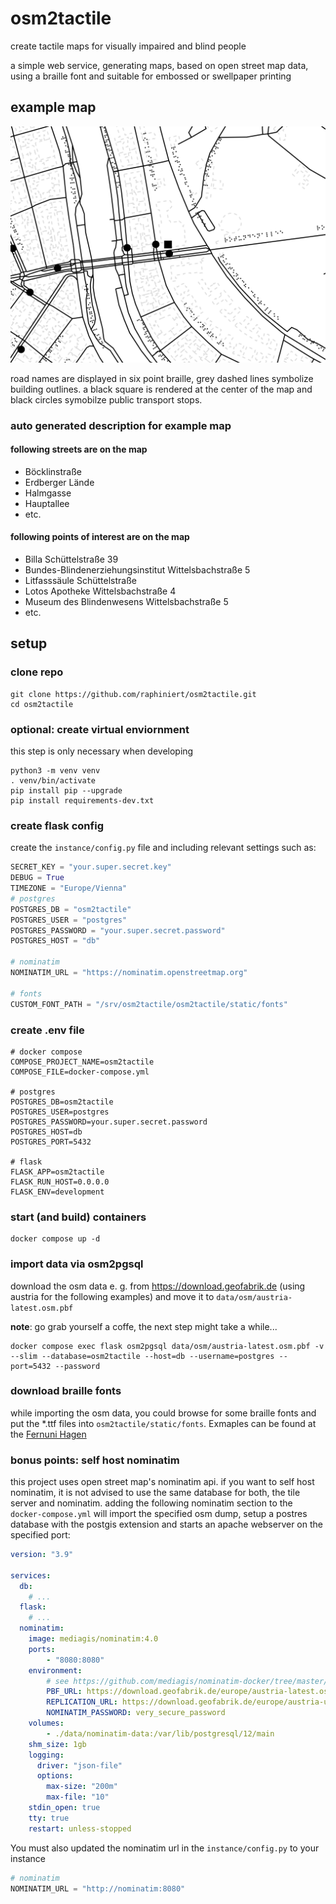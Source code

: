 # osm2tactile
create tactile maps for visually impaired and blind people

a simple web service, generating maps, based on open street map data, using a braille font and suitable for embossed or swellpaper printing

## example map

![example map](osm2tactile/static/img/example_map.png)

road names are displayed in six point braille, grey dashed lines symbolize building outlines. a black square is rendered at the center of the map and black circles symobilze public transport stops.

### auto generated description for example map

#### following streets are on the map

- Böcklinstraße
- Erdberger Lände
- Halmgasse
- Hauptallee
- etc.

#### following points of interest are on the map

- Billa Schüttelstraße 39
- Bundes-Blindenerziehungsinstitut Wittelsbachstraße 5
- Litfasssäule Schüttelstraße
- Lotos Apotheke Wittelsbachstraße 4
- Museum des Blindenwesens Wittelsbachstraße 5
- etc.

## setup

### clone repo
```shell script
git clone https://github.com/raphiniert/osm2tactile.git
cd osm2tactile
```

### optional: create virtual enviornment

this step is only necessary when developing

```shell script
python3 -m venv venv
. venv/bin/activate
pip install pip --upgrade
pip install requirements-dev.txt
```

### create flask config

create the `instance/config.py` file and including relevant settings such as:
```python
SECRET_KEY = "your.super.secret.key"
DEBUG = True
TIMEZONE = "Europe/Vienna"
# postgres
POSTGRES_DB = "osm2tactile"
POSTGRES_USER = "postgres"
POSTGRES_PASSWORD = "your.super.secret.password"
POSTGRES_HOST = "db"

# nominatim
NOMINATIM_URL = "https://nominatim.openstreetmap.org"

# fonts
CUSTOM_FONT_PATH = "/srv/osm2tactile/osm2tactile/static/fonts"
```

### create .env file

```env
# docker compose
COMPOSE_PROJECT_NAME=osm2tactile
COMPOSE_FILE=docker-compose.yml

# postgres
POSTGRES_DB=osm2tactile
POSTGRES_USER=postgres
POSTGRES_PASSWORD=your.super.secret.password
POSTGRES_HOST=db
POSTGRES_PORT=5432

# flask
FLASK_APP=osm2tactile
FLASK_RUN_HOST=0.0.0.0
FLASK_ENV=development
```

### start (and build) containers

```shell script
docker compose up -d
```

### import data via osm2pgsql

download the osm data e. g. from https://download.geofabrik.de (using austria for the following examples) and move it to `data/osm/austria-latest.osm.pbf`

**note**: go grab yourself a coffe, the next step might take a while...

```shell script
docker compose exec flask osm2pgsql data/osm/austria-latest.osm.pbf -v --slim --database=osm2tactile --host=db --username=postgres --port=5432 --password
```

### download braille fonts

while importing the osm data, you could browse for some braille fonts and put the *.ttf files into `osm2tactile/static/fonts`. Exmaples can be found at the [Fernuni Hagen](https://www.fernuni-hagen.de/studium-sehgeschaedigte/studium/downloads.shtml)

### bonus points: self host nominatim

this project uses open street map's nominatim api. if you want to self host nominatim, it is not advised to use the same database for both, the tile server and nominatim. adding the following nominatim section to the `docker-compose.yml` will import the specified osm dump, setup a postres database with the postgis extension and starts an apache webserver on the specified port:

```yml
version: "3.9"

services:
  db:
    # ...
  flask:
    # ...
  nominatim:
    image: mediagis/nominatim:4.0
    ports:
        - "8080:8080"
    environment:
        # see https://github.com/mediagis/nominatim-docker/tree/master/4.0#configuration for more options
        PBF_URL: https://download.geofabrik.de/europe/austria-latest.osm.pbf
        REPLICATION_URL: https://download.geofabrik.de/europe/austria-updates/
        NOMINATIM_PASSWORD: very_secure_password
    volumes:
        - ./data/nominatim-data:/var/lib/postgresql/12/main
    shm_size: 1gb
    logging:
      driver: "json-file"
      options:
        max-size: "200m"
        max-file: "10"
    stdin_open: true
    tty: true
    restart: unless-stopped
```

You must also updated the nominatim url in the `instance/config.py` to your instance

```python
# nominatim
NOMINATIM_URL = "http://nominatim:8080"
```
